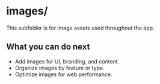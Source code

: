 # images/

This subfolder is for image assets used throughout the app.

## What you can do next
- Add images for UI, branding, and content.
- Organize images by feature or type.
- Optimize images for web performance. 